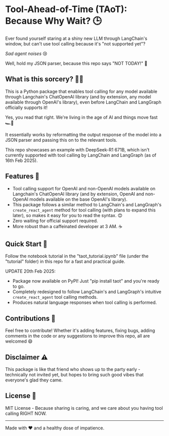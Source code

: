 # Tool-Ahead-of-Time (TAoT): Because Why Wait? 🕒
Ever found yourself staring at a shiny new LLM through LangChain's window, but can't use tool calling because it's "not supported yet"? 

*Sad agent noises* 😢

Well, hold my JSON parser, because this repo says "NOT TODAY!" 🦾

## What is this sorcery? 🧙‍♂️

This is a Python package that enables tool calling for any model available through Langchain's ChatOpenAI library (and by extension, any model available through OpenAI's library), even before LangChain and LangGraph officially supports it! 

Yes, you read that right. We're living in the age of AI and things move fast 🏎️💨

It essentially works by reformatting the output response of the model into a JSON parser and passing this on to the relevant tools.

This repo showcases an example with DeepSeek-R1 671B, which isn't currently supported with tool calling by LangChain and LangGraph (as of 16th Feb 2025).

## Features 🌟

- Tool calling support for OpenAI and non-OpenAI models available on Langchain's ChatOpenAI library (and by extension, OpenAI and non-OpenAI models available on the base OpenAI's library).
- This package follows a similar method to LangChain's and LangGraph's `create_react_agent` method for tool calling (with plans to expand this later), so makes it easy for you to read the syntax. 😊
- Zero waiting for official support required.
- More robust than a caffeinated developer at 3 AM. ☕

## Quick Start 🚀

Follow the notebook tutorial in the "taot_tutorial.ipynb" file (under the "tutorial" folder) in this repo for a fast and practical guide.

UPDATE 20th Feb 2025:
- Package now available on PyPI! Just "pip install taot" and you're ready to go.
- Completely redesigned to follow LangChain's and LangGraph's intuitive `create_react_agent` tool calling methods.
- Produces natural language responses when tool calling is performed.

## Contributions 🤝

Feel free to contribute! Whether it's adding features, fixing bugs, adding comments in the code or any suggestions to improve this repo, all are welcomed 😄

## Disclaimer ⚠️

This package is like that friend who shows up to the party early - technically not invited yet, but hopes to bring such good vibes that everyone's glad they came.

## License 📜

MIT License - Because sharing is caring, and we care about you having tool calling RIGHT NOW.

---

Made with ❤️ and a healthy dose of impatience.
